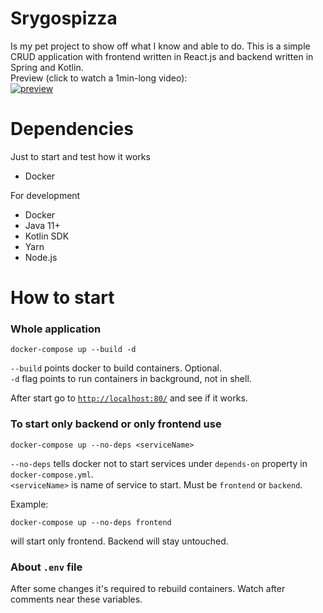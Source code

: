 # Srygospizza

Is my pet project to show off what I know and able to do. This is a simple CRUD application with frontend written in
React.js and backend written in Spring and Kotlin.
<br />
Preview (click to watch a 1min-long video):<br />
[![preview](https://img.youtube.com/vi/ItjP3YtCbGI/0.jpg)](https://www.youtube.com/watch?v=ItjP3YtCbGI)

# Dependencies

Just to start and test how it works

- Docker

For development

- Docker
- Java 11+
- Kotlin SDK
- Yarn
- Node.js

# How to start

### Whole application

```shell
docker-compose up --build -d
```

`--build` points docker to build containers. Optional. <br />
`-d` flag points to run containers in background, not in shell. <br />

After start go to [`http://localhost:80/`](http://localhost:80/) and see if it works.

### To start only backend or only frontend use

```shell
docker-compose up --no-deps <serviceName>
```

`--no-deps` tells docker not to start services under `depends-on` property in `docker-compose.yml`. <br />
`<serviceName>` is name of service to start. Must be `frontend` or `backend`. <br />

Example:

```shell
docker-compose up --no-deps frontend
```

will start only frontend. Backend will stay untouched.

### About `.env` file

After some changes it's required to rebuild containers. Watch after comments near these variables.
